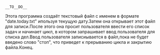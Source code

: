                                                                           __TO__DO__
Этота программа создаёт текстовый файл с именем в формате "date.today.txt" ипользуя текущую дату.Затем она открывает этот файл для записи.После этого она просит пользователя ввести его список задач и начинает цикл, в котором запрашивает ввод пользователя для списка дел.Ввод пользователя записиывается в файл,пока не будет введено слово "стоп", что приведет к прерыванию цикла и закрытию файла.Конец.
